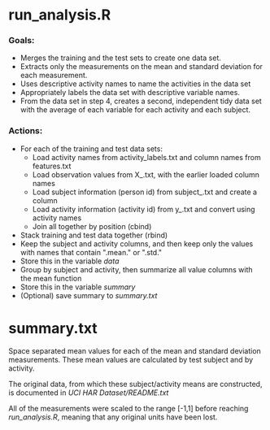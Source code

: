 # run_analysis.R

### Goals:
- Merges the training and the test sets to create one data set.
- Extracts only the measurements on the mean and standard deviation for each measurement. 
- Uses descriptive activity names to name the activities in the data set
- Appropriately labels the data set with descriptive variable names. 
- From the data set in step 4, creates a second, independent tidy data set with the average of each variable for each activity and each subject.

### Actions:
- For each of the training and test data sets:
    - Load activity names from activity_labels.txt and column names from features.txt
    - Load observation values from X_<type>.txt, with the earlier loaded column names
    - Load subject information (person id) from subject_<type>.txt and create a column
    - Load activity information (activity id) from y_<type>.txt and convert using activity names
    - Join all together by position (cbind)
- Stack training and test data together (rbind)
- Keep the subject and activity columns, and then keep only the values with names that contain ".mean." or ".std."
- Store this in the variable *data*
- Group by subject and activity, then summarize all value columns with the mean function
- Store this in the variable *summary*
- (Optional) save summary to *summary.txt*

# summary.txt

Space separated mean values for each of the mean and standard deviation measurements.
These mean values are calculated by test subject and by activity.

The original data, from which these subject/activity means are constructed, is documented in *UCI HAR Dataset/README.txt*

All of the measurements were scaled to the range [-1,1] before reaching *run_analysis.R*, meaning that any original units have been lost.
